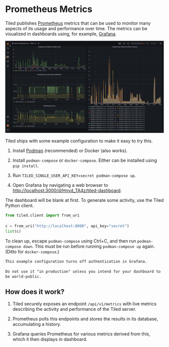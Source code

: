 # Prometheus Metrics

Tiled publishes [Prometheus](https://prometheus.io/) metrics that can be used
to monitor many aspects of its usage and performance over time. The metrics
can be visualized in dashboards using, for example,
[Grafana](https://grafana.com/).

![Grafana Dashboard with Tiled metrics](../_static/grafana-screenshot.png)

Tiled ships with some example configuration to make it easy to try this.

1. Install [Podman](https://podman.io/) (recommended) or Docker (also works).

2. Install `podman-compose` or `docker-compose`. Either can be installed using `pip install`.

3. Run `TILED_SINGLE_USER_API_KEY=secret podman-compose up`.

4. Open Grafana by navigating a web browser to
   [http://localhost:3000/d/Hnvd_TA4z/tiled-dashboard](http://localhost:3000/d/Hnvd_TA4z/tiled-dashboard).

The dashboard will be blank at first. To generate some activity, use the Tiled Python client.

```python
from tiled.client import from_uri

c = from_uri("http://localhost:8000", api_key="secret")
list(c)
```

To clean up, escape `podman-compose` using Ctrl+C, and then run `podman-compose
down`. This must be run before running `podman-compose up` again. (Ditto for
`docker-compose`.)


```{warning}
This example configuration turns off authentication in Grafana.

Do not use it "in production" unless you intend for your dashboard to
be world-public.
```

## How does it work?

1. Tiled securely exposes an endpoint `/api/v1/metrics` with live metrics
   describing the activity and performance of the Tiled server.

2. Prometheus polls this endpoints and stores the results in its database,
   accumulating a history.

3. Grafana queries Prometheus for various metrics derived from this, which it
   then displays in dashboard.
